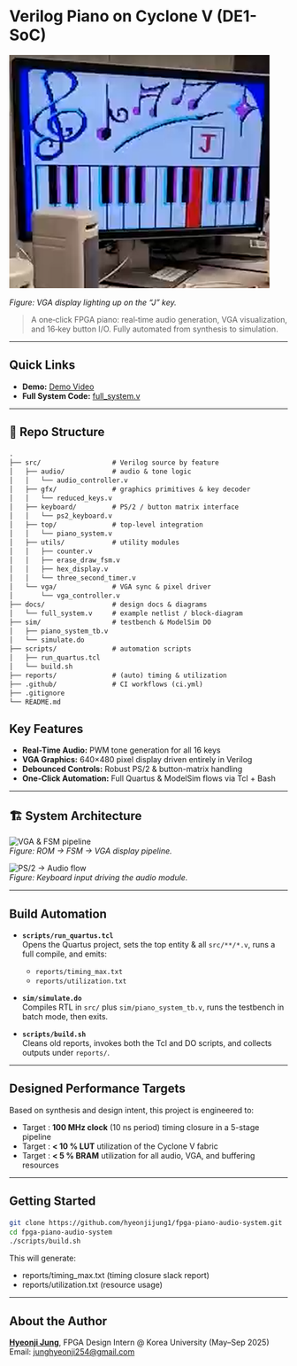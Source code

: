 # Verilog Piano on Cyclone V (DE1-SoC)

![FPGA Piano Demo](https://raw.githubusercontent.com/hyeonjijung1/fpga-piano-audio-system/main/docs/demo_photo.png)

*Figure: VGA display lighting up on the “J” key.*
> A one‐click FPGA piano: real‐time audio generation, VGA visualization, and 16‐key button I/O. Fully automated from synthesis to simulation.

---

## Quick Links

- **Demo:** [Demo Video](https://drive.google.com/file/d/1-k1kQWv2bcY4y-GO6ZJZvzP8-Z2Uc33Q/view?resourcekey)
- **Full System Code:** [full_system.v](https://github.com/hyeonjijung1/fpga-piano-audio-system/blob/main/docs/full_system.v)

---

## 📂 Repo Structure

```plaintext
.
├── src/                  # Verilog source by feature
│   ├── audio/            # audio & tone logic
│   │   └── audio_controller.v
│   ├── gfx/              # graphics primitives & key decoder
│   │   └── reduced_keys.v
│   ├── keyboard/         # PS/2 / button matrix interface
│   │   └── ps2_keyboard.v
│   ├── top/              # top‐level integration
│   │   └── piano_system.v
│   ├── utils/            # utility modules
│   │   ├── counter.v
│   │   ├── erase_draw_fsm.v
│   │   ├── hex_display.v
│   │   └── three_second_timer.v
│   └── vga/              # VGA sync & pixel driver
│       └── vga_controller.v
├── docs/                 # design docs & diagrams
│   └── full_system.v     # example netlist / block‐diagram
├── sim/                  # testbench & ModelSim DO
│   ├── piano_system_tb.v
│   └── simulate.do
├── scripts/              # automation scripts
│   ├── run_quartus.tcl
│   └── build.sh
├── reports/              # (auto) timing & utilization
├── .github/              # CI workflows (ci.yml)
├── .gitignore
└── README.md
``` 
## Key Features

- **Real-Time Audio:** PWM tone generation for all 16 keys  
- **VGA Graphics:** 640×480 pixel display driven entirely in Verilog  
- **Debounced Controls:** Robust PS/2 & button-matrix handling  
- **One-Click Automation:** Full Quartus & ModelSim flows via Tcl + Bash  

---

## 🏗️ System Architecture

![VGA & FSM pipeline](docs/images/fpga_vga_fsm.svg)  
_Figure: ROM → FSM → VGA display pipeline._

![PS/2 → Audio flow](docs/images/fpga_ps2_audio.svg)  
_Figure: Keyboard input driving the audio module._

---

## Build Automation

- **`scripts/run_quartus.tcl`**  
  Opens the Quartus project, sets the top entity & all `src/**/*.v`, runs a full compile, and emits:  
  - `reports/timing_max.txt`  
  - `reports/utilization.txt`

- **`sim/simulate.do`**  
  Compiles RTL in `src/` plus `sim/piano_system_tb.v`, runs the testbench in batch mode, then exits.

- **`scripts/build.sh`**  
  Cleans old reports, invokes both the Tcl and DO scripts, and collects outputs under `reports/`.

---
## Designed Performance Targets

Based on synthesis and design intent, this project is engineered to:

- Target : **100 MHz clock** (10 ns period) timing closure in a 5-stage pipeline  
- Target :  **< 10 % LUT** utilization of the Cyclone V fabric  
- Target : **< 5 % BRAM** utilization for all audio, VGA, and buffering resources  
---

## Getting Started

```bash
git clone https://github.com/hyeonjijung1/fpga-piano-audio-system.git
cd fpga-piano-audio-system
./scripts/build.sh
```
This will generate:

- reports/timing_max.txt (timing closure slack report)
- reports/utilization.txt (resource usage)

---

## About the Author
**[Hyeonji Jung](https://linkedin.com/in/hyeonjijung-uoft)**, FPGA Design Intern @ Korea University (May–Sep 2025)  
Email: [junghyeonji254@gmail.com](mailto:junghyeonji254@gmail.com)


